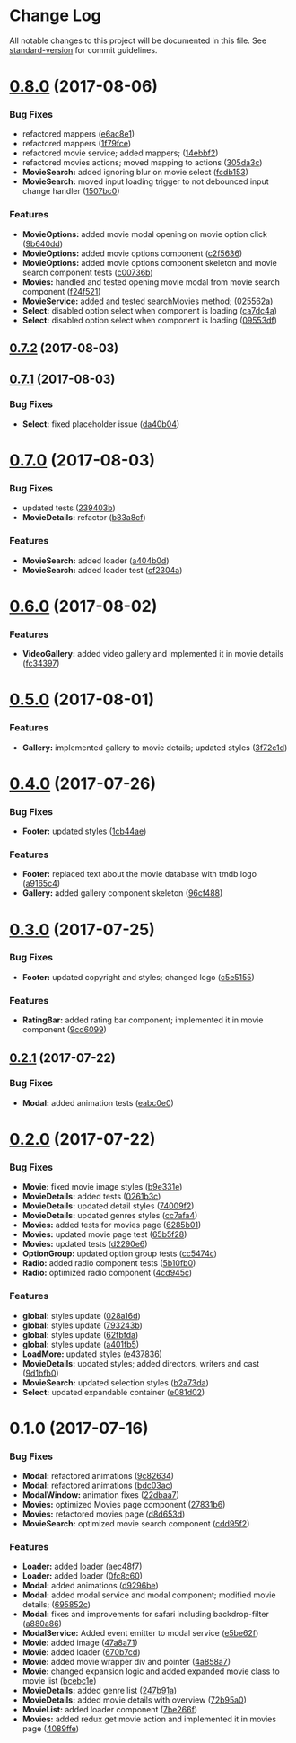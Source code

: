 # Change Log

All notable changes to this project will be documented in this file. See [standard-version](https://github.com/conventional-changelog/standard-version) for commit guidelines.

<a name="0.8.0"></a>
# [0.8.0](https://github.com/awinogrodzki/cherryscope-client/compare/v0.7.2...v0.8.0) (2017-08-06)


### Bug Fixes

* refactored mappers ([e6ac8e1](https://github.com/awinogrodzki/cherryscope-client/commit/e6ac8e1))
* refactored mappers ([1f79fce](https://github.com/awinogrodzki/cherryscope-client/commit/1f79fce))
* refactored movie service; added mappers; ([14ebbf2](https://github.com/awinogrodzki/cherryscope-client/commit/14ebbf2))
* refactored movies actions; moved mapping to actions ([305da3c](https://github.com/awinogrodzki/cherryscope-client/commit/305da3c))
* **MovieSearch:** added ignoring blur on movie select ([fcdb153](https://github.com/awinogrodzki/cherryscope-client/commit/fcdb153))
* **MovieSearch:** moved input loading trigger to not debounced input change handler ([1507bc0](https://github.com/awinogrodzki/cherryscope-client/commit/1507bc0))


### Features

* **MovieOptions:** added movie modal opening on movie option click ([9b640dd](https://github.com/awinogrodzki/cherryscope-client/commit/9b640dd))
* **MovieOptions:** added movie options component ([c2f5636](https://github.com/awinogrodzki/cherryscope-client/commit/c2f5636))
* **MovieOptions:** added movie options component skeleton and movie search component tests ([c00736b](https://github.com/awinogrodzki/cherryscope-client/commit/c00736b))
* **Movies:** handled and tested opening movie modal from movie search component ([f24f521](https://github.com/awinogrodzki/cherryscope-client/commit/f24f521))
* **MovieService:** added and tested searchMovies method; ([025562a](https://github.com/awinogrodzki/cherryscope-client/commit/025562a))
* **Select:** disabled option select when component is loading ([ca7dc4a](https://github.com/awinogrodzki/cherryscope-client/commit/ca7dc4a))
* **Select:** disabled option select when component is loading ([09553df](https://github.com/awinogrodzki/cherryscope-client/commit/09553df))



<a name="0.7.2"></a>
## [0.7.2](https://github.com/awinogrodzki/tmdb-client/compare/v0.7.1...v0.7.2) (2017-08-03)



<a name="0.7.1"></a>
## [0.7.1](https://github.com/awinogrodzki/tmdb-client/compare/v0.7.0...v0.7.1) (2017-08-03)


### Bug Fixes

* **Select:** fixed placeholder issue ([da40b04](https://github.com/awinogrodzki/tmdb-client/commit/da40b04))



<a name="0.7.0"></a>
# [0.7.0](https://github.com/awinogrodzki/tmdb-client/compare/v0.6.0...v0.7.0) (2017-08-03)


### Bug Fixes

* updated tests ([239403b](https://github.com/awinogrodzki/tmdb-client/commit/239403b))
* **MovieDetails:** refactor ([b83a8cf](https://github.com/awinogrodzki/tmdb-client/commit/b83a8cf))


### Features

* **MovieSearch:** added loader ([a404b0d](https://github.com/awinogrodzki/tmdb-client/commit/a404b0d))
* **MovieSearch:** added loader test ([cf2304a](https://github.com/awinogrodzki/tmdb-client/commit/cf2304a))



<a name="0.6.0"></a>
# [0.6.0](https://github.com/awinogrodzki/tmdb-client/compare/v0.5.0...v0.6.0) (2017-08-02)


### Features

* **VideoGallery:** added video gallery and implemented it in movie details ([fc34397](https://github.com/awinogrodzki/tmdb-client/commit/fc34397))



<a name="0.5.0"></a>
# [0.5.0](https://github.com/awinogrodzki/tmdb-client/compare/v0.4.0...v0.5.0) (2017-08-01)


### Features

* **Gallery:** implemented gallery to movie details; updated styles ([3f72c1d](https://github.com/awinogrodzki/tmdb-client/commit/3f72c1d))



<a name="0.4.0"></a>
# [0.4.0](https://github.com/awinogrodzki/tmdb-client/compare/v0.3.0...v0.4.0) (2017-07-26)


### Bug Fixes

* **Footer:** updated styles ([1cb44ae](https://github.com/awinogrodzki/tmdb-client/commit/1cb44ae))


### Features

* **Footer:** replaced text about the movie database with tmdb logo ([a9165c4](https://github.com/awinogrodzki/tmdb-client/commit/a9165c4))
* **Gallery:** added gallery component skeleton ([96cf488](https://github.com/awinogrodzki/tmdb-client/commit/96cf488))



<a name="0.3.0"></a>
# [0.3.0](https://github.com/awinogrodzki/tmdb-client/compare/v0.2.1...v0.3.0) (2017-07-25)


### Bug Fixes

* **Footer:** updated copyright and styles; changed logo ([c5e5155](https://github.com/awinogrodzki/tmdb-client/commit/c5e5155))


### Features

* **RatingBar:** added rating bar component; implemented it in movie component ([9cd6099](https://github.com/awinogrodzki/tmdb-client/commit/9cd6099))



<a name="0.2.1"></a>
## [0.2.1](https://github.com/awinogrodzki/tmdb-client/compare/v0.2.0...v0.2.1) (2017-07-22)


### Bug Fixes

* **Modal:** added animation tests ([eabc0e0](https://github.com/awinogrodzki/tmdb-client/commit/eabc0e0))



<a name="0.2.0"></a>
# [0.2.0](https://github.com/awinogrodzki/tmdb-client/compare/v0.1.0...v0.2.0) (2017-07-22)


### Bug Fixes

* **Movie:** fixed movie image styles ([b9e331e](https://github.com/awinogrodzki/tmdb-client/commit/b9e331e))
* **MovieDetails:** added tests ([0261b3c](https://github.com/awinogrodzki/tmdb-client/commit/0261b3c))
* **MovieDetails:** updated detail styles ([74009f2](https://github.com/awinogrodzki/tmdb-client/commit/74009f2))
* **MovieDetails:** updated genres styles ([cc7afa4](https://github.com/awinogrodzki/tmdb-client/commit/cc7afa4))
* **Movies:** added tests for movies page ([6285b01](https://github.com/awinogrodzki/tmdb-client/commit/6285b01))
* **Movies:** updated movie page test ([65b5f28](https://github.com/awinogrodzki/tmdb-client/commit/65b5f28))
* **Movies:** updated tests ([d2290e6](https://github.com/awinogrodzki/tmdb-client/commit/d2290e6))
* **OptionGroup:** updated option group tests ([cc5474c](https://github.com/awinogrodzki/tmdb-client/commit/cc5474c))
* **Radio:** added radio component tests ([5b10fb0](https://github.com/awinogrodzki/tmdb-client/commit/5b10fb0))
* **Radio:** optimized radio component ([4cd945c](https://github.com/awinogrodzki/tmdb-client/commit/4cd945c))


### Features

* **global:** styles update ([028a16d](https://github.com/awinogrodzki/tmdb-client/commit/028a16d))
* **global:** styles update ([793243b](https://github.com/awinogrodzki/tmdb-client/commit/793243b))
* **global:** styles update ([62fbfda](https://github.com/awinogrodzki/tmdb-client/commit/62fbfda))
* **global:** styles update ([a401fb5](https://github.com/awinogrodzki/tmdb-client/commit/a401fb5))
* **LoadMore:** updated styles ([e437836](https://github.com/awinogrodzki/tmdb-client/commit/e437836))
* **MovieDetails:** updated styles; added directors, writers and cast ([9d1bfb0](https://github.com/awinogrodzki/tmdb-client/commit/9d1bfb0))
* **MovieSearch:** updated selection styles ([b2a73da](https://github.com/awinogrodzki/tmdb-client/commit/b2a73da))
* **Select:** updated expandable container ([e081d02](https://github.com/awinogrodzki/tmdb-client/commit/e081d02))



<a name="0.1.0"></a>
# 0.1.0 (2017-07-16)


### Bug Fixes

* **Modal:** refactored animations ([9c82634](https://github.com/awinogrodzki/tmdb-client/commit/9c82634))
* **Modal:** refactored animations ([bdc03ac](https://github.com/awinogrodzki/tmdb-client/commit/bdc03ac))
* **ModalWindow:** animation fixes ([22dbaa7](https://github.com/awinogrodzki/tmdb-client/commit/22dbaa7))
* **Movies:** optimized Movies page component ([27831b6](https://github.com/awinogrodzki/tmdb-client/commit/27831b6))
* **Movies:** refactored movies page ([d8d653d](https://github.com/awinogrodzki/tmdb-client/commit/d8d653d))
* **MovieSearch:** optimized movie search component ([cdd95f2](https://github.com/awinogrodzki/tmdb-client/commit/cdd95f2))


### Features

* **Loader:** added loader ([aec48f7](https://github.com/awinogrodzki/tmdb-client/commit/aec48f7))
* **Loader:** added loader ([0fc8c60](https://github.com/awinogrodzki/tmdb-client/commit/0fc8c60))
* **Modal:** added animations ([d9296be](https://github.com/awinogrodzki/tmdb-client/commit/d9296be))
* **Modal:** added modal service and modal component; modified movie details; ([695852c](https://github.com/awinogrodzki/tmdb-client/commit/695852c))
* **Modal:** fixes and improvements for safari including backdrop-filter ([a880a86](https://github.com/awinogrodzki/tmdb-client/commit/a880a86))
* **ModalService:** Added event emitter to modal service ([e5be62f](https://github.com/awinogrodzki/tmdb-client/commit/e5be62f))
* **Movie:** added image ([47a8a71](https://github.com/awinogrodzki/tmdb-client/commit/47a8a71))
* **Movie:** added loader ([670b7cd](https://github.com/awinogrodzki/tmdb-client/commit/670b7cd))
* **Movie:** added movie wrapper div and pointer ([4a858a7](https://github.com/awinogrodzki/tmdb-client/commit/4a858a7))
* **Movie:** changed expansion logic and added expanded movie class to movie list ([bcebc1e](https://github.com/awinogrodzki/tmdb-client/commit/bcebc1e))
* **MovieDetails:** added genre list ([247b91a](https://github.com/awinogrodzki/tmdb-client/commit/247b91a))
* **MovieDetails:** added movie details with overview ([72b95a0](https://github.com/awinogrodzki/tmdb-client/commit/72b95a0))
* **MovieList:** added loader component ([7be266f](https://github.com/awinogrodzki/tmdb-client/commit/7be266f))
* **Movies:** added redux get movie action and implemented it in movies page ([4089ffe](https://github.com/awinogrodzki/tmdb-client/commit/4089ffe))
